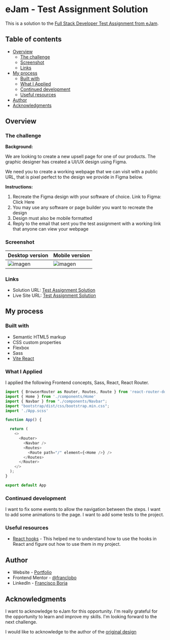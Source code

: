 # eJam - Test Assignment Solution

This is a solution to the [Full Stack Developer Test Assignment from eJam](https://docs.google.com/document/d/1XrQ17jc0t63pgNhQxO-JLkzCX4eVJ3Eq-rzHFcAsQRY/edit).

## Table of contents

- [Overview](#overview)
  - [The challenge](#the-challenge)
  - [Screenshot](#screenshot)
  - [Links](#links)
- [My process](#my-process)
  - [Built with](#built-with)
  - [What I Applied](#what-i-applied)
  - [Continued development](#continued-development)
  - [Useful resources](#useful-resources)
- [Author](#author)
- [Acknowledgments](#acknowledgments)

## Overview

### The challenge

**Background:**

We are looking to create a new upsell page for one of our products. The graphic designer has created a UI/UX design using Figma.

We need you to create a working webpage that we can visit with a public URL, that is pixel perfect to the design we provide in Figma below.

**Instructions:**

1. Recreate the Figma design with your software of choice. Link to Figma: Click Here
2. You may use any software or page builder you want to recreate the design
3. Design must also be mobile formatted
4. Reply to the email that sent you the test assignment with a working link that anyone can view your webpage


### Screenshot

| Desktop version | Mobile version |
|---|---|
| ![imagen](https://github.com/franclobo/multi-step-form/assets/58642949/801d6143-deba-48ab-8254-123868da274d) | ![imagen](https://github.com/franclobo/multi-step-form/assets/58642949/53d6d451-861d-416d-8211-ee76c01a71b9) |

### Links

- Solution URL: [Test Assignment Solution](https://github.com/franclobo/Clarifion)
- Live Site URL: [Test Assignment Solution](https://github.com/franclobo/multi-step-form)

## My process

### Built with

- Semantic HTML5 markup
- CSS custom properties
- Flexbox
- Sass
- [Vite React](https://vitejs.dev/guide/)


### What I Applied

I applied the following Frontend concepts, Sass, React, React Router.

```js
import { BrowserRouter as Router, Routes, Route } from 'react-router-dom'
import { Home } from './components/Home'
import { Navbar } from "./components/Navbar";
import "bootstrap/dist/css/bootstrap.min.css";
import './App.scss'

function App() {

  return (
    <>
      <Router>
        <Navbar />
        <Routes>
          <Route path="/" element={<Home />} />
        </Routes>
      </Router>
    </>
  );
}

export default App

```

### Continued development

I want to fix some events to allow the navigation between the steps. I want to add some animations to the page. I want to add some tests to the project.

### Useful resources

- [React hooks](https://react.dev/reference/react) - This helped me to understand how to use the hooks in React and figure out how to use them in my project.

## Author

- Website - [Portfolio](https://borja-lobato-francisco-potfolio.netlify.app/)
- Frontend Mentor - [@franclobo](https://www.frontendmentor.io/profile/franclobo)
- LinkedIn - [Francisco Borja](https://www.linkedin.com/in/francisco-borja-lobato/)

## Acknowledgments

I want to acknowledge to eJam for this opportunity. I'm really grateful for the opportunity to learn and improve my skills. I'm looking forward to the next challenge.

I would like to acknowledge to the author of the [original design](https://www.figma.com/file/gHf56mhtFr0lXky0poofoQ/ejam---Clarifion-Upsell-%5B-Client-V-%5D-(Copy)?node-id=1%3A137&mode=dev)
